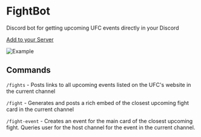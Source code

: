 # FightBot

Discord bot for getting upcoming UFC events directly in your Discord

[Add to your Server](https://discord.com/api/oauth2/authorize?client_id=629036721635459092&permissions=125952&scope=bot%20applications.commands)

![Example](docs/example.jpg)

## Commands

`/fights` - Posts links to all upcoming events listed on the UFC's website in the current channel

`/fight` - Generates and posts a rich embed of the closest upcoming fight card in the current channel

`/fight-event` - Creates an event for the main card of the closest upcoming fight. Queries user for the host channel for the event in the current channel.
